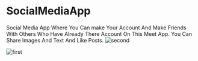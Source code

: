 
# SocialMediaApp
Social Media App Where You Can make Your Account And Make Friends With Others Who Have Already There Account On This Meet App. You Can Share Images And Text And Like Posts. ![second](https://user-images.githubusercontent.com/87888901/160231526-a163201b-e0e6-44bb-8bc6-05c77963bb16.png)




![first](https://user-images.githubusercontent.com/87888901/160231482-7b49efb8-9aae-4b49-bd0e-516debdf1367.png)
